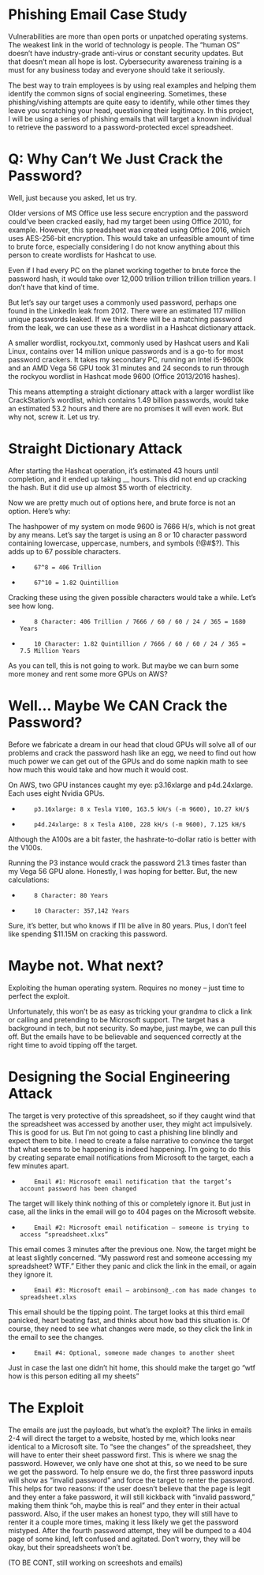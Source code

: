 # Phishing Email Case Study

Vulnerabilities are more than open ports or unpatched operating systems. The weakest link in the world of technology is people. The “human OS” doesn’t have industry-grade anti-virus or constant security updates. But that doesn’t mean all hope is lost. Cybersecurity awareness training is a must for any business today and everyone should take it seriously.

The best way to train employees is by using real examples and helping them identify the common signs of social engineering. Sometimes, these phishing/vishing attempts are quite easy to identify, while other times they leave you scratching your head, questioning their legitimacy.
In this project, I will be using a series of phishing emails that will target a known individual to retrieve the password to a password-protected excel spreadsheet.

# Q: Why Can’t We Just Crack the Password?

Well, just because you asked, let us try.

Older versions of MS Office use less secure encryption and the password could’ve been cracked easily, had my target been using Office 2010, for example. However, this spreadsheet was created using Office 2016, which uses AES-256-bit encryption. This would take an unfeasible amount of time to brute force, especially considering I do not know anything about this person to create wordlists for Hashcat to use.

Even if I had every PC on the planet working together to brute force the password hash, it would take over 12,000  trillion trillion trillion trillion years. I don’t have that kind of time.

But let’s say our target uses a commonly used password, perhaps one found in the LinkedIn leak from 2012. There were an estimated 117 million unique passwords leaked. If we think there will be a matching password from the leak, we can use these as a wordlist in a Hashcat dictionary attack.

A smaller wordlist, rockyou.txt, commonly used by Hashcat users and Kali Linux, contains over 14 million unique passwords and is a go-to for most password crackers. It takes my secondary PC, running an Intel i5-9600k and an AMD Vega 56 GPU took 31 minutes and 24 seconds to run through the rockyou wordlist in Hashcat mode 9600 (Office 2013/2016 hashes).

This means attempting a straight dictionary attack with a larger wordlist like CrackStation’s wordlist, which contains 1.49 billion passwords, would take an estimated 53.2 hours and there are no promises it will even work. But why not, screw it. Let us try.

# Straight Dictionary Attack
After starting the Hashcat operation, it’s estimated 43 hours until completion, and it ended up taking __ hours. This did not end up cracking the hash. But it did use up almost $5 worth of electricity.

Now we are pretty much out of options here, and brute force is not an option. Here’s why:

The hashpower of my system on mode 9600 is 7666 H/s, which is not great by any means. Let’s say the target is using an 8 or 10 character password containing lowercase, uppercase, numbers, and symbols (!@#$?). This adds up to 67 possible characters.

-         67^8 = 406 Trillion
-         67^10 = 1.82 Quintillion

Cracking these using the given possible characters would take a while. Let’s see how long.

-         8 Character: 406 Trillion / 7666 / 60 / 60 / 24 / 365 = 1680 Years
-         10 Character: 1.82 Quintillion / 7666 / 60 / 60 / 24 / 365 = 7.5 Million Years

As you can tell, this is not going to work. But maybe we can burn some more money and rent some more GPUs on AWS?

# Well… Maybe We CAN Crack the Password?

Before we fabricate a dream in our head that cloud GPUs will solve all of our problems and crack the password hash like an egg, we need to find out how much power we can get out of the GPUs and do some napkin math to see how much this would take and how much it would cost.

On AWS, two GPU instances caught my eye: p3.16xlarge and p4d.24xlarge. Each uses eight Nvidia GPUs.

-         p3.16xlarge: 8 x Tesla V100, 163.5 kH/s (-m 9600), 10.27 kH/$
-         p4d.24xlarge: 8 x Tesla A100, 228 kH/s (-m 9600), 7.125 kH/$

Although the A100s are a bit faster, the hashrate-to-dollar ratio is better with the V100s.

Running the P3 instance would crack the password 21.3 times faster than my Vega 56 GPU alone. Honestly, I was hoping for better. But, the new calculations:

-         8 Character: 80 Years
-         10 Character: 357,142 Years

Sure, it’s better, but who knows if I’ll be alive in 80 years. Plus, I don’t feel like spending $11.15M on cracking this password.

# Maybe not. What next?

Exploiting the human operating system. Requires no money – just time to perfect the exploit.

Unfortunately, this won’t be as easy as tricking your grandma to click a link or calling and pretending to be Microsoft support. The target has a background in tech, but not security. So maybe, just maybe, we can pull this off. But the emails have to be believable and sequenced correctly at the right time to avoid tipping off the target.

# Designing the Social Engineering Attack
The target is very protective of this spreadsheet, so if they caught wind that the spreadsheet was accessed by another user, they might act impulsively. This is good for us. But I’m not going to cast a phishing line blindly and expect them to bite. I need to create a false narrative to convince the target that what seems to be happening is indeed happening. I’m going to do this by creating separate email notifications from Microsoft to the target, each a few minutes apart.

-         Email #1: Microsoft email notification that the target’s account password has been changed

The target will likely think nothing of this or completely ignore it. But just in case, all the links in the email will go to 404 pages on the Microsoft website.

-         Email #2: Microsoft email notification – someone is trying to access “spreadsheet.xlxs”

This email comes 3 minutes after the previous one. Now, the target might be at least slightly concerned. “My password rest and someone accessing my spreadsheet? WTF.” Either they panic and click the link in the email, or again they ignore it.

-         Email #3: Microsoft email – arobinson@_.com has made changes to spreadsheet.xlxs

This email should be the tipping point. The target looks at this third email panicked, heart beating fast, and thinks about how bad this situation is. Of course, they need to see what changes were made, so they click the link in the email to see the changes.

-         Email #4: Optional, someone made changes to another sheet

Just in case the last one didn’t hit home, this should make the target go “wtf how is this person editing all my sheets”

# The Exploit

The emails are just the payloads, but what’s the exploit? The links in emails 2-4 will direct the target to a website, hosted by me, which looks near identical to a Microsoft site. To “see the changes” of the spreadsheet, they will have to enter their sheet password first. This is where we snag the password. However, we only have one shot at this, so we need to be sure we get the password. To help ensure we do, the first three password inputs will show as “invalid password” and force the target to renter the password. This helps for two reasons: if the user doesn’t believe that the page is legit and they enter a fake password, it will still kickback with “invalid password,” making them think “oh, maybe this is real” and they enter in their actual password. Also, if the user makes an honest typo, they will still have to renter it a couple more times, making it less likely we get the password mistyped. After the fourth password attempt, they will be dumped to a 404 page of some kind, left confused and agitated. Don’t worry, they will be okay, but their spreadsheets won’t be.

(TO BE CONT, still working on screeshots and emails)
